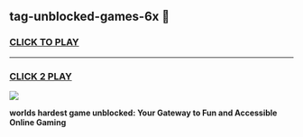 
## tag-unblocked-games-6x 👋
<h3>
<a href="https://premium.freeplayer.one?title=tag-unblocked-games-6x&ref=14F">CLICK TO PLAY</a></h3>
<hr>

<h3>
<a href="https://premium.freeplayer.one?title=tag-unblocked-games-6x&ref=14F">CLICK 2 PLAY</a>
  
</h3>

<a href="https://premium.freeplayer.one?title=tag-unblocked-games-6x&ref=12F/"><img src="https://clearcache.store/games.png"></a>


**worlds hardest game unblocked: Your Gateway to Fun and Accessible Online Gaming**
